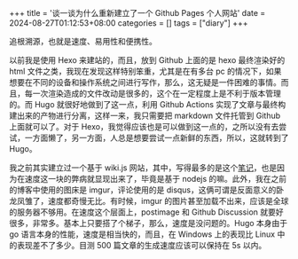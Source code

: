 +++
title = '谈一谈为什么重新建立了一个 Github Pages 个人网站'
date = 2024-08-27T01:12:53+08:00
categories = []
tags = ["diary"]
+++

追根溯源，也就是速度、易用性和便携性。

以前我是使用 Hexo 来建站的，而且，放到 Github 上面的是 hexo 最终渲染好的 html 文件之类，我现在发现这样特别笨重，尤其是在有多台 pc 的情况下，如果想要在不同的设备和操作系统之间进行写作，那么，这无疑是一件困难的事情。而且，每一次渲染造成的文件改动是很多的，这个在一定程度上是不利于版本管理的。而 Hugo 就很好地做到了这一点，利用 Github Actions 实现了文章与最终构建出来的产物进行分离，这样一来，我只需要把 markdown 文件托管到 Github 上面就可以了。对于 Hexo，我觉得应该也是可以做到这一点的，之所以没有去尝试，一方面懒了，另一方面，人总是想要尝试一点新鲜的东西，所以，这就转到了 Hugo。

我之前其实建立过一个基于 wiki.js 网站，其中，写得最多的是这个[笔记](https://guyuechen.icu/)，也是因为在速度这一块的弊病就显现出来了，毕竟是基于 nodejs 的嘛。此外，我在之前的博客中使用的图床是 imgur，评论使用的是 disqus，这俩可谓是反面意义的卧龙凤雏了，速度都奇慢无比。有时候，imgur 的图片甚至加载不出来，应该是全球的服务器不够用。在速度这个层面上，postimage 和 Github Discussion 就要好很多，非常多。基本上只要搭了个梯子，那么，速度是没问题的。Hugo 本身由于 go 语言本身的性能，速度是相当快的，而且，在 Windows 上的表现比 Linux 中的表现差不了多少。目测 500 篇文章的生成速度应该可以保持在 5s 以内。